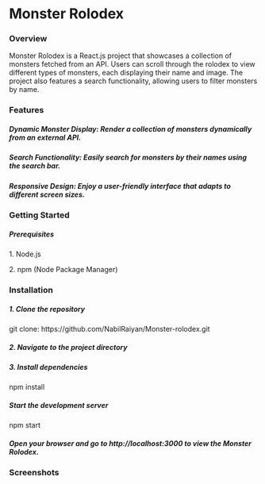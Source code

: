 <h1>Monster Rolodex</h1>

<h3>Overview</h3>
<p>Monster Rolodex is a React.js project that showcases a collection of monsters fetched from an API. Users can scroll through the rolodex to view different types of monsters, each displaying their name and image. The project also features a search functionality, allowing users to filter monsters by name.</p>

<h3>Features</h3>
<h5>Dynamic Monster Display: Render a collection of monsters dynamically from an external API.</h5>
<h5>Search Functionality: Easily search for monsters by their names using the search bar.</h5>
<h5>Responsive Design: Enjoy a user-friendly interface that adapts to different screen sizes.</h5>


<h3>Getting Started</h3>
<h5>Prerequisites</h5>
<p>1. Node.js</p>
<p>2. npm (Node Package Manager)</p>

<h3>Installation</h3>
<h5>1. Clone the repository</h5>
<p>git clone: https://github.com/NabilRaiyan/Monster-rolodex.git</p>
<h5>2. Navigate to the project directory</h5>
<h5>3. Install dependencies</h5>
<p>npm install</p>
<h5>Start the development server</h5>
<p>npm start</p>

<h5>Open your browser and go to http://localhost:3000 to view the Monster Rolodex.</h5>

<h3>Screenshots</h3>
